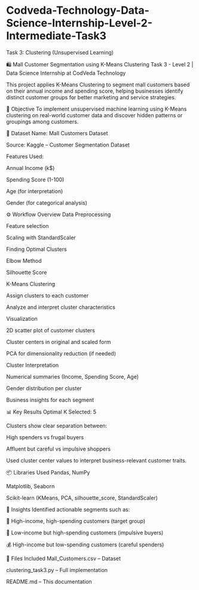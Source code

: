 # Codveda-Technology-Data-Science-Internship-Level-2-Intermediate-Task3
Task 3: Clustering (Unsupervised  Learning)

🛍️ Mall Customer Segmentation using K-Means Clustering
Task 3 - Level 2 | Data Science Internship at CodVeda Technology

This project applies K-Means Clustering to segment mall customers based on their annual income and spending score, helping businesses identify distinct customer groups for better marketing and service strategies.

📌 Objective
To implement unsupervised machine learning using K-Means clustering on real-world customer data and discover hidden patterns or groupings among customers.

📁 Dataset
Name: Mall Customers Dataset

Source: Kaggle – Customer Segmentation Dataset

Features Used:

Annual Income (k$)

Spending Score (1-100)

Age (for interpretation)

Gender (for categorical analysis)

⚙️ Workflow Overview
Data Preprocessing

Feature selection

Scaling with StandardScaler

Finding Optimal Clusters

Elbow Method

Silhouette Score

K-Means Clustering

Assign clusters to each customer

Analyze and interpret cluster characteristics

Visualization

2D scatter plot of customer clusters

Cluster centers in original and scaled form

PCA for dimensionality reduction (if needed)

Cluster Interpretation

Numerical summaries (Income, Spending Score, Age)

Gender distribution per cluster

Business insights for each segment

📊 Key Results
Optimal K Selected: 5

Clusters show clear separation between:

High spenders vs frugal buyers

Affluent but careful vs impulsive shoppers

Used cluster center values to interpret business-relevant customer traits.

📦 Libraries Used
Pandas, NumPy

Matplotlib, Seaborn

Scikit-learn (KMeans, PCA, silhouette_score, StandardScaler)

📌 Insights
Identified actionable segments such as:

🎯 High-income, high-spending customers (target group)

💸 Low-income but high-spending customers (impulsive buyers)

💰 High-income but low-spending customers (careful spenders)

📂 Files Included
Mall_Customers.csv – Dataset

clustering_task3.py – Full implementation

README.md – This documentation

